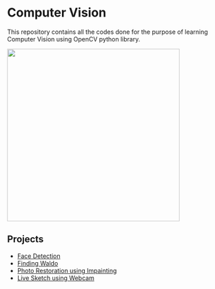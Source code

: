 # Computer Vision

This repository contains all the codes done for the purpose of learning Computer Vision using OpenCV python library.
  

<img src="https://i.imgur.com/V6uxcpY.jpg" width="400px">
  
 
 <BR>
   
  ## Projects

- [Face Detection]()
- [Finding Waldo]()
- [Photo Restoration using Impainting]()
- [Live Sketch using Webcam]()
